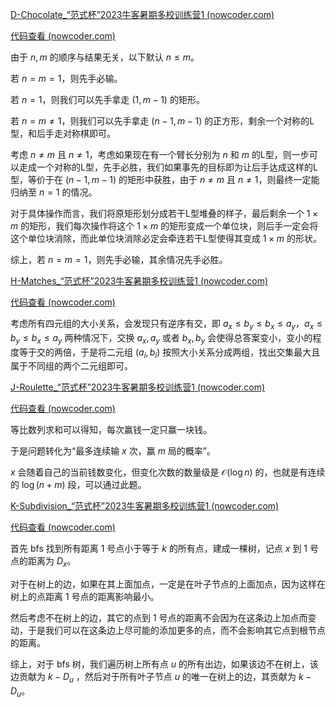 [D-Chocolate_“范式杯”2023牛客暑期多校训练营1 (nowcoder.com)](https://ac.nowcoder.com/acm/contest/57355/D)

[代码查看 (nowcoder.com)](https://ac.nowcoder.com/acm/contest/view-submission?submissionId=62803840)

由于 $n, m$ 的顺序与结果无关，以下默认 $n\leq m$。

若 $n = m = 1$，则先手必输。

若 $n = 1$，则我们可以先手拿走 $(1, m - 1)$ 的矩形。

若 $n = m \not = 1$，则我们可以先手拿走 $(n - 1, m - 1)$ 的正方形，剩余一个对称的L型，和后手走对称棋即可。

考虑 $n \not = m$ 且 $n \not = 1$，考虑如果现在有一个臂长分别为 $n$ 和 $m$ 的L型，则一步可以走成一个对称的L型，先手必胜，我们如果事先的目标即为让后手达成这样的L型，等价于在 $(n - 1, m - 1)$ 的矩形中获胜，由于 $n \not = m$ 且 $n \not = 1$，则最终一定能归纳至 $n = 1$ 的情况。

对于具体操作而言，我们将原矩形划分成若干L型堆叠的样子，最后剩余一个 $1 \times m$ 的矩形，我们每次操作将这个 $1 \times m$ 的矩形变成一个单位块，则后手一定会将这个单位块消除，而此单位块消除必定会牵连若干L型使得其变成 $1 \times m$ 的形状。

综上，若 $n = m = 1$，则先手必输，其余情况先手必胜。

[H-Matches_“范式杯”2023牛客暑期多校训练营1 (nowcoder.com)](https://ac.nowcoder.com/acm/contest/57355/H)

[代码查看 (nowcoder.com)](https://ac.nowcoder.com/acm/contest/view-submission?submissionId=63588221)

考虑所有四元组的大小关系，会发现只有逆序有交，即 $a_x \leq b_y \leq b_x \leq a_y$，$a_x\leq b_y\leq b_x\leq a_y$ 两种情况下，交换 $a_x, a_y$ 或者 $b_x, b_y$ 会使得总答案变小，变小的程度等于交的两倍，于是将二元组 $(a_i, b_i)$ 按照大小关系分成两组，找出交集最大且属于不同组的两个二元组即可。

[J-Roulette_“范式杯”2023牛客暑期多校训练营1 (nowcoder.com)](https://ac.nowcoder.com/acm/contest/57355/J)

[代码查看 (nowcoder.com)](https://ac.nowcoder.com/acm/contest/view-submission?submissionId=62898347)

等比数列求和可以得知，每次赢钱一定只赢一块钱。

于是问题转化为“最多连续输 $x$ 次，赢 $m$ 局的概率”。

$x$ 会随着自己的当前钱数变化，但变化次数的数量级是 $\mathcal{O}(\log n)$ 的，也就是有连续的 $\log (n + m)$ 段，可以通过此题。

[K-Subdivision_“范式杯”2023牛客暑期多校训练营1 (nowcoder.com)](https://ac.nowcoder.com/acm/contest/57355/K)

[代码查看 (nowcoder.com)](https://ac.nowcoder.com/acm/contest/view-submission?submissionId=62838046)

首先 bfs 找到所有距离 $1$ 号点小于等于 $k$ 的所有点，建成一棵树，记点 $x$ 到 $1$ 号点的距离为 $D_x$。

对于在树上的边，如果在其上面加点，一定是在叶子节点的上面加点，因为这样在树上的点距离 $1$ 号点的距离影响最小。

然后考虑不在树上的边，其它的点到 $1$ 号点的距离不会因为在这条边上加点而变动，于是我们可以在这条边上尽可能的添加更多的点，而不会影响其它点到根节点的距离。

综上，对于 bfs 树，我们遍历树上所有点 $u$ 的所有出边，如果该边不在树上，该边贡献为 $k - D_u$ ，然后对于所有叶子节点 $u$ 的唯一在树上的边，其贡献为 $k - D_u$。